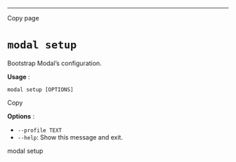 * * *

Copy page

# `modal setup`

Bootstrap Modal’s configuration.

**Usage** :

    modal setup [OPTIONS]

Copy

**Options** :

  * `--profile TEXT`
  * `--help`: Show this message and exit.

modal setup
